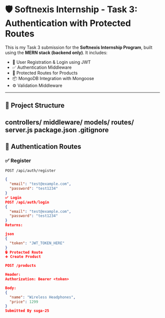 # 🛡️ Softnexis Internship - Task 3: Authentication with Protected Routes
This is my Task 3 submission for the **Softnexis Internship Program**, built using the **MERN stack (backend only)**.
It includes:
- 🔐 User Registration & Login using JWT
- ✅ Authentication Middleware
- 🧾 Protected Routes for Products
- 📦 MongoDB Integration with Mongoose
- ⚙️ Validation Middleware

---
## 📁 Project Structure
controllers/
middleware/
models/
routes/
server.js
package.json
.gitignore
---
## 🔐 Authentication Routes

### ✅ Register
`POST /api/auth/register`

```json
{
  "email": "test@example.com",
  "password": "test1234"
}
✅ Login
POST /api/auth/login
{
  "email": "test@example.com",
  "password": "test1234"
}
Returns:

json
{
  "token": "JWT_TOKEN_HERE"
}
🔒 Protected Route
➕ Create Product

POST /products

Header:
Authorization: Bearer <token>

Body:
{
  "name": "Wireless Headphones",
  "price": 1299
}
Submitted By suga-25

